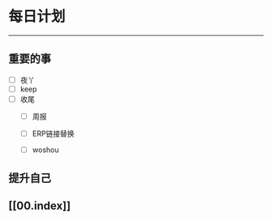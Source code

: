 
# 每日计划
---
## 重要的事

- [ ]    夜丫
- [ ]   keep
- [ ]  收尾
	- [ ] 周报
	- [ ] ERP链接替换
	- [ ] woshou
	



## 提升自己

  



## [[00.index]]











